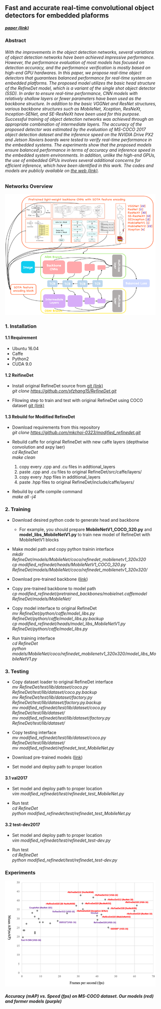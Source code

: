 ## Fast and accurate real-time convolutional object detectors for embedded plaforms

##### [paper (link)](https://arxiv.org/abs/1909.10798)

### Abstract
###### With the improvements in the object detection networks, several variations of object detection networks have been achieved impressive performance. However, the performance evaluation of most models has focused on detection accuracy, and the performance verification is mostly based on high-end GPU hardwares. In this paper, we propose real-time object detectors that guarantees balanced performance for real-time system on embedded platforms. The proposed model utilizes the basic head structure of the RefineDet model, which is a variant of the single shot object detector (SSD). In order to ensure real-time performance, CNN models with relatively shallow layers or fewer parameters have been used as the backbone structure. In addition to the basic VGGNet and ResNet structures, various backbone structures such as MobileNet, Xception, ResNeXt, Inception-SENet, and SE-ResNeXt have been used for this purpose. Successful training of object detection networks was achieved through an appropriate combination of intermediate layers. The accuracy of the proposed detector was estimated by the evaluation of MS-COCO 2017 object detection dataset and the inference speed on the NVIDIA Drive PX2 and Jetson Xaviers boards were tested to verify real-time performance in the embedded systems. The experiments show that the proposed models ensure balanced performance in terms of accuracy and inference speed in the embedded system environments. In addition, unlike the high-end GPUs, the use of embedded GPUs involves several additional concerns for efficient inference, which have been identified in this work. The codes and models are publicly available on [the web (link)](https://github.com/mkchoi-0323/modified_refinedet/).

### Networks Overview
<img src="./imgs/figure2.png" width="500" height="400">

### 1. Installation
#### 1.1 Requirement
- Ubuntu 16.04
- Caffe
- Python2
- CUDA 9.0

#### 1.2 ReifineDet
- Install original RefineDet source from [git (link)](https://github.com/sfzhang15/RefineDet)  
  _git clone https://github.com/sfzhang15/RefineDet.git_
  
- Fllowing step to train and test with original RefineDet using COCO dataset [git (link)](http://cocodataset.org/#home)

#### 1.3 Rebuild for Modified RefineDet
- Download requirements from this repository  
  _git clone https://github.com/mkchoi-0323/modified_refinedet.git_

- Rebuild caffe for original RefineDet with new caffe layers (depthwise convolution and axpy laer)  
  _cd RefineDet_  
  _make clean_  
  1. copy every .cpp and .cu files in addtional_layers  
  2. paste .cpp and .cu files to original RefineDet/src/caffe/layers/  
  3. copy every .hpp files in additional_layers  
  4. paste .hpp files to original RefineDet/include/caffe/layers/  

- Rebuild by caffe compile command  
  _make all -j4_

### 2. Training
- Download desired python code to generate head and backbone  
  * For example, you should prepare **MobileNetV1_COCO_320.py** and **model_libs_MobileNetV1.py** to train new model of RefineDet with MobileNetV1 blocks

- Make model path and copy python trainin interface  
  _mkdir RefineDet/models/MobileNet/coco/refinedet_mobilenetv1_320x320_  
  _cp modified_refinedet/heads/MobileNetV1_COCO_320.py RefineDet/models/MobileNet/coco/refinedet_mobilenetv1_320x320/_

- Download pre-trained backbone ([link](https://drive.google.com/drive/folders/1yMk-NwEisESKt6c8emIvmi1SCYFI0VbJ?usp=sharing))

- Copy pre-trained backbone to model path  
  _cp modified_refinedet/pretrained_backbones/mobielnet.caffemodel RefineDet/models/MobileNet/_

- Copy model interface to original RefineDet  
  _mv RefineDet/python/caffe/model_libs.py RefineDet/python/caffe/model_libs.py.backup_   
  _cp modified_refinedet/heads/model_libs_MobileNetV1.py RefineDet/python/caffe/model_libs.py_  
  
- Run training interface  
  _cd RefineDet_  
  _python models/MobileNet/coco/refinedet_mobilenetv1_320x320/model_libs_MobileNetV1.py_  

### 3. Testing
- Copy dataset loader to original RefineDet interface  
  _mv RefineDet/test/lib/dataset/coco.py RefineDet/test/lib/dataset/coco.py.backup_  
  _mv RefineDet/test/lib/dataset/factory.py RefineDet/test/lib/dataset/factory.py.backup_  
  _mv modified_refinedet/test/lib/dataset/coco.py RefineDet/test/lib/dataset/_  
  _mv modified_refinedet/test/lib/dataset/factory.py RefineDet/test/lib/dataset/_  
  
- Copy testing interface  
  _mv modified_refinedet/test/lib/dataset/coco.py RefineDet/test/lib/dataset/_  
  _mv modified_refinedet/refinedet_test_MobileNet.py_  

- Download pre-trained models ([link](https://drive.google.com/open?id=1NrC9p4R-z4HmN29A13boo_srfgwfmLah))

- Set model and deploy path to proper location

#### 3.1 val2017
- Set model and deploy path to proper location  
  _vim modified_refinedet/test/refinedet_test_MobileNet.py_

- Run test  
  _cd RefineDet_  
  _python modified_refinedet/test/refinedet_test_MobileNet.py_

#### 3.2 test-dev2017
- Set model and deploy path to proper location  
  _vim modified_refinedet/test/refinedet_test-dev.py_
  
- Run test  
  _cd RefineDet_  
  _python modified_refinedet/test/refinedet_test-dev.py_
  
### Experiments
<img src="./imgs/figure1.png" width="500" height="350"> 

##### Accuracy (mAP) vs. Speed (fps) on MS-COCO dataset. Our models (red) and former models (purple)
